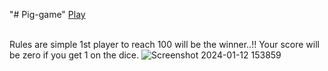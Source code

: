 "# Pig-game" 
<a href="https://pig-game-rosy-six.vercel.app/">Play</a><br><br>

Rules are simple 1st player to reach 100 will be the winner..!!
Your score will be zero if you get 1 on the dice.
![Screenshot 2024-01-12 153859](https://github.com/mohanvaidya/Pig-game/assets/131249018/63c5d160-2359-4b92-9fba-22239acf09b9)
